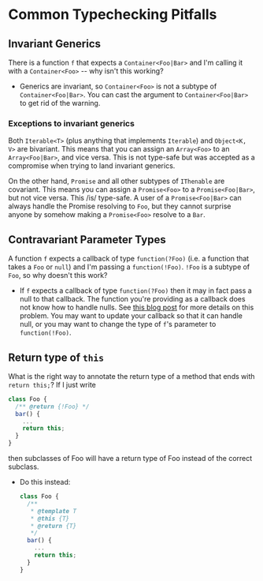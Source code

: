 # Common Typechecking Pitfalls

## Invariant Generics

There is a function `f` that expects a `Container<Foo|Bar>` and I'm calling it with a `Container<Foo>` -- why isn't this working?

  * Generics are invariant, so `Container<Foo>` is not a subtype of
    `Container<Foo|Bar>`. You can cast the argument to `Container<Foo|Bar>`
    to get rid of the warning.

### Exceptions to invariant generics

Both `Iterable<T>` (plus anything that implements `Iterable`) and `Object<K, V>` are bivariant. This means that you can assign an `Array<Foo>` to an `Array<Foo|Bar>`, and vice versa. This is not type-safe but was accepted as a compromise when trying to land invariant generics.

On the other hand, `Promise` and all other subtypes of `IThenable` are covariant. This means you can assign a `Promise<Foo>` to a `Promise<Foo|Bar>`, but not vice versa. This /is/ type-safe. A user of a `Promise<Foo|Bar>` can always handle the Promise resolving to `Foo`, but they cannot surprise anyone by somehow making a `Promise<Foo>` resolve to a `Bar`.

## Contravariant Parameter Types

A function `f` expects a callback of type `function(?Foo)` (i.e. a function
that takes a `Foo` or `null`) and I'm passing a `function(!Foo)`. `!Foo` is a subtype
of `Foo`, so why doesn't this work?

   * If `f` expects a callback of type `function(?Foo)` then it may in fact pass
     a null to that callback. The function you're providing as a callback does
     not know how to handle nulls. See [this blog post](http://closuretools.blogspot.com/2012/06/subtyping-functions-without-poking-your.html)
     for more details on this problem. You may want to update your callback so
     that it can handle null, or you may want to change the type of `f`'s
     parameter to `function(!Foo)`.


## Return type of `this`

What is the right way to annotate the return type of a method that ends with
`return this;`? If I just write

```javascript
class Foo {
  /** @return {!Foo} */
  bar() {
    ...
    return this;
  }
}
```
then subclasses of Foo will have a return type of Foo instead of the correct
subclass.

*  Do this instead:

     ```javascript
     class Foo {
       /**
        * @template T
        * @this {T}
        * @return {T}
        */
       bar() {
         ...
         return this;
       }
     }
     ```